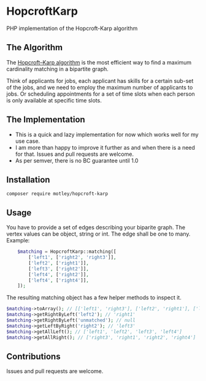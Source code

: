 # HopcroftKarp

PHP implementation of the Hopcroft-Karp algorithm

## The Algorithm

The [Hopcroft–Karp algorithm](https://en.wikipedia.org/wiki/Hopcroft%E2%80%93Karp_algorithm) is the most efficient way to find a maximum cardinality matching in a bipartite graph.

Think of applicants for jobs, each applicant has skills for a certain sub-set of the jobs, and we need to employ the maximum number of applicants to jobs.
Or scheduling appointments for a set of time slots when each person is only available at specific time slots.

## The Implementation

- This is a quick and lazy implementation for now which works well for my use case.
- I am more than happy to improve it further as and when there is a need for that. Issues and pull requests are welcome.
- As per semver, there is no BC guarantee until 1.0

## Installation

```shell
composer require motley/hopcroft-karp
```

## Usage

You have to provide a set of edges describing your biparite graph. The vertex values can be object, string or int. The edge shall be one to many. Example:

```php
    $matching = HopcroftKarp::matching([
        ['left1', ['right2', 'right3']],
        ['left2', ['right1']],
        ['left3', ['right2']],
        ['left4', ['right2']],
        ['left4', ['right4']],
    ]);
```
The resulting matching object has a few helper methods to inspect it.

```php
$matching->toArray(); // [['left1', 'right3'], ['left2', 'right1'], ['left3', 'right2'], ['left4', 'right4']]
$matching->getRightByLeft('left2'); // 'right1'
$matching->getRightByLeft('unmatched'); // null
$matching->getLeftByRight('right2'); // 'left3'
$matching->getAllLeft(); // ['left1', 'left2', 'left3', 'left4']
$matching->getAllRight(); // ['right3', 'right1', 'right2', 'right4']

```

## Contributions

Issues and pull requests are welcome.
